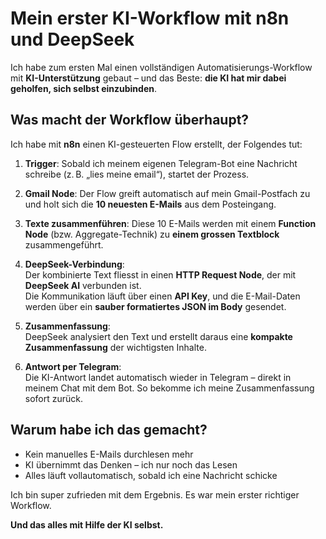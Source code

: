 # Mein erster KI-Workflow mit n8n und DeepSeek 

Ich habe zum ersten Mal einen vollständigen Automatisierungs-Workflow mit **KI-Unterstützung** gebaut – und das Beste: **die KI hat mir dabei geholfen, sich selbst einzubinden**. 


## Was macht der Workflow überhaupt?

Ich habe mit **n8n** einen KI-gesteuerten Flow erstellt, der Folgendes tut:

1. **Trigger**: Sobald ich meinem eigenen Telegram-Bot eine Nachricht schreibe (z. B. „lies meine email“), startet der Prozess.

2. **Gmail Node**: Der Flow greift automatisch auf mein Gmail-Postfach zu und holt sich die **10 neuesten E-Mails** aus dem Posteingang.

3. **Texte zusammenführen**: Diese 10 E-Mails werden mit einem **Function Node** (bzw. Aggregate-Technik) zu **einem grossen Textblock** zusammengeführt.

4. **DeepSeek-Verbindung**:  
   Der kombinierte Text fliesst in einen **HTTP Request Node**, der mit **DeepSeek AI** verbunden ist.  
   Die Kommunikation läuft über einen **API Key**, und die E-Mail-Daten werden über ein **sauber formatiertes JSON im Body** gesendet.

5. **Zusammenfassung**:  
   DeepSeek analysiert den Text und erstellt daraus eine **kompakte Zusammenfassung** der wichtigsten Inhalte.

6. **Antwort per Telegram**:  
   Die KI-Antwort landet automatisch wieder in Telegram – direkt in meinem Chat mit dem Bot. So bekomme ich meine Zusammenfassung sofort zurück. 


## Warum habe ich das gemacht?

- Kein manuelles E-Mails durchlesen mehr  
- KI übernimmt das Denken – ich nur noch das Lesen  
- Alles läuft vollautomatisch, sobald ich eine Nachricht schicke


Ich bin super zufrieden mit dem Ergebnis. Es war mein erster richtiger Workflow.

**Und das alles mit Hilfe der KI selbst.** 

